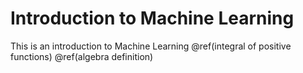 # Introduction to Machine Learning
This is an introduction to Machine Learning
@ref(integral of positive functions)
@ref(algebra definition)
